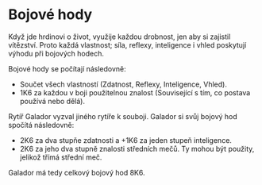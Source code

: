 # Bojové hody

Když jde hrdinovi o život, využije každou drobnost, jen aby si zajistil vítězství. Proto každá vlastnost; síla, reflexy, inteligence i vhled poskytují výhodu při bojových hodech.

Bojové hody se počítají následovně:
+ Součet všech vlastností (Zdatnost, Reflexy, Inteligence, Vhled).
+ 1K6 za každou v boji použitelnou znalost (Související s tím, co postava používá nebo dělá).

Rytíř Galador vyzval jiného rytíře k souboji. Galador si svůj bojový hod spočítá následovně:
+ 2K6 za dva stupňe zdatnosti a +1K6 za jeden stupeň inteligence.
+ 2K6 za jeho dva stupně znalosti středních mečů. Ty mohou být použity, jelikož třímá střední meč.

Galador má tedy celkový bojový hod 8K6.
